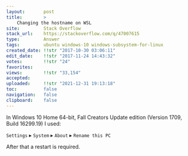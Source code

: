 ```yaml
---
layout:       post
title:        >
    Changing the hostname on WSL
site:         Stack Overflow
stack_url:    https://stackoverflow.com/q/47007615
type:         Answer
tags:         ubuntu windows-10 windows-subsystem-for-linux
created_date: !!str "2017-10-30 03:06:11"
edit_date:    !!str "2017-11-24 14:43:32"
votes:        !!str "24"
favorites:    
views:        !!str "33,154"
accepted:     
uploaded:     !!str "2021-12-31 19:13:18"
toc:          false
navigation:   false
clipboard:    false
---
```


In Windows 10 Home 64-bit, Fall Creators Update edition (Version 1709, Build 16299.19) I used:

`Settings` &#9656; `System` &#9656; `About` &#9656; `Rename this PC`

After that a restart is required.
